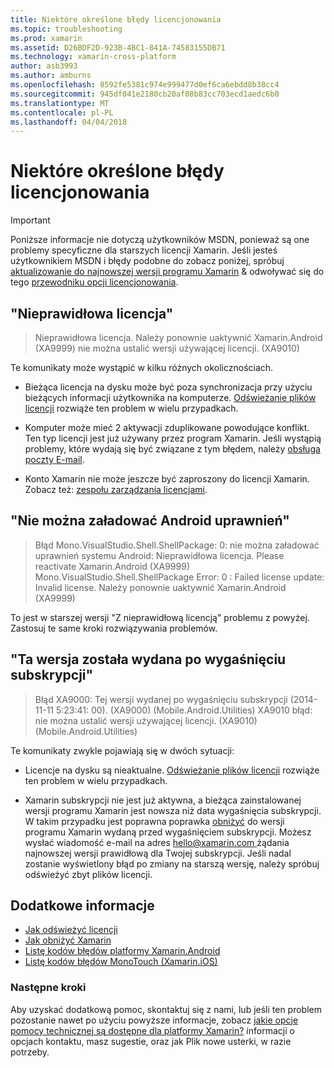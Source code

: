 ```yaml
---
title: Niektóre określone błędy licencjonowania
ms.topic: troubleshooting
ms.prod: xamarin
ms.assetid: D26BDF2D-923B-4BC1-841A-74583155DB71
ms.technology: xamarin-cross-platform
author: asb3993
ms.author: amburns
ms.openlocfilehash: 8592fe5381c974e999477d0ef6ca6ebdd8b38cc4
ms.sourcegitcommit: 945df041e2180cb20af08b83cc703ecd1aedc6b0
ms.translationtype: MT
ms.contentlocale: pl-PL
ms.lasthandoff: 04/04/2018
---
```

# <a name="some-specific-licensing-errors"></a>Niektóre określone błędy licencjonowania

> [!IMPORTANT]
> Poniższe informacje nie dotyczą użytkowników MSDN, ponieważ są one problemy specyficzne dla starszych licencji Xamarin. Jeśli jesteś użytkownikiem MSDN i błędy podobne do zobacz poniżej, spróbuj [aktualizowanie do najnowszej wersji programu Xamarin](https://developer.xamarin.com/recipes/cross-platform/ide/change_updates_channel/) & odwoływać się do tego [przewodniku opcji licencjonowania](~/cross-platform/get-started/requirements.md).



## <a name="invalid-license"></a>"Nieprawidłowa licencja"

> Nieprawidłowa licencja. Należy ponownie uaktywnić Xamarin.Android (XA9999) nie można ustalić wersji używającej licencji. (XA9010)

Te komunikaty może wystąpić w kilku różnych okolicznościach.

-   Bieżąca licencja na dysku może być poza synchronizacja przy użyciu bieżących informacji użytkownika na komputerze. [Odświeżanie plików licencji](~/cross-platform/troubleshooting/legacy-licenses/resync-licenses.md) rozwiąże ten problem w wielu przypadkach.

-   Komputer może mieć 2 aktywacji zduplikowane powodujące konflikt. Ten typ licencji jest już używany przez program Xamarin. Jeśli wystąpią problemy, które wydają się być związane z tym błędem, należy [obsługa poczty E-mail](https://www.xamarin.com/support).

-   Konto Xamarin nie może jeszcze być zaproszony do licencji Xamarin. Zobacz też: [zespołu zarządzania licencjami](~/cross-platform/troubleshooting/legacy-licenses/team-management.md).

## <a name="failed-to-load-android-entitlements"></a>"Nie można załadować Android uprawnień"

> Błąd Mono.VisualStudio.Shell.ShellPackage: 0: nie można załadować uprawnień systemu Android: Nieprawidłowa licencja. Please reactivate Xamarin.Android (XA9999) Mono.VisualStudio.Shell.ShellPackage Error: 0 : Failed license update: Invalid license. Należy ponownie uaktywnić Xamarin.Android (XA9999)

To jest w starszej wersji "Z nieprawidłową licencją" problemu z powyżej. Zastosuj te same kroki rozwiązywania problemów.

## <a name="this-version-was-released-after-your-subscription-expired"></a>"Ta wersja została wydana po wygaśnięciu subskrypcji"

> Błąd XA9000: Tej wersji wydanej po wygaśnięciu subskrypcji (2014-11-11 5:23:41: 00). (XA9000) (Mobile.Android.Utilities) XA9010 błąd: nie można ustalić wersji używającej licencji. (XA9010) (Mobile.Android.Utilities)

Te komunikaty zwykle pojawiają się w dwóch sytuacji:

-   Licencje na dysku są nieaktualne. [Odświeżanie plików licencji](~/cross-platform/troubleshooting/legacy-licenses/resync-licenses.md) rozwiąże ten problem w wielu przypadkach.

-   Xamarin subskrypcji nie jest już aktywna, a bieżąca zainstalowanej wersji programu Xamarin jest nowsza niż data wygaśnięcia subskrypcji. W takim przypadku jest poprawna poprawka [obniżyć](http://kb.xamarin.com/customer/portal/articles/1699777) do wersji programu Xamarin wydaną przed wygaśnięciem subskrypcji. Możesz wysłać wiadomość e-mail na adres [ hello@xamarin.com ](mailto:hello@xamarin.com) żądania najnowszej wersji prawidłową dla Twojej subskrypcji. Jeśli nadal zostanie wyświetlony błąd po zmiany na starszą wersję, należy spróbuj odświeżyć zbyt plików licencji.

## <a name="additional-references"></a>Dodatkowe informacje

-   [Jak odświeżyć licencji](~/cross-platform/troubleshooting/legacy-licenses/resync-licenses.md)
-   [Jak obniżyć Xamarin](http://kb.xamarin.com/customer/portal/articles/1699777-downgrading)
-   [Listę kodów błędów platformy Xamarin.Android](~/android/troubleshooting/errors.md)
-   [Listę kodów błędów MonoTouch (Xamarin.iOS)](~/ios/troubleshooting/mtouch-errors.md)

### <a name="next-steps"></a>Następne kroki
Aby uzyskać dodatkową pomoc, skontaktuj się z nami, lub jeśli ten problem pozostanie nawet po użyciu powyższe informacje, zobacz [jakie opcje pomocy technicznej są dostępne dla platformy Xamarin?](~/cross-platform/troubleshooting/support-options.md) informacji o opcjach kontaktu, masz sugestie, oraz jak Plik nowe usterki, w razie potrzeby.
